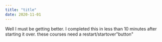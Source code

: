 ```yaml
---
title: "title"
date: 2020-11-01
---
```


Well I must be getting better.  I completed this in less than 10 minutes after starting it over.  these courses need a restart/startover"button"
